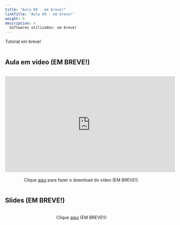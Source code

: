 ```yaml
---
title: "Aula 09 - em breve!"
linkTitle: "Aula 09 - em breve!"
weight: 9
description: >
  Softwares utilizados: em breve!
---
```


<div align="justify">
Tutorial em breve!
<br><br>

</div>

## Aula em vídeo (EM BREVE!)

<br>
<div align="center">
<iframe width="560" height="315" src="https://www.youtube.com/embed/" frameborder="0" allow="accelerometer; autoplay; clipboard-write; encrypted-media; gyroscope; picture-in-picture" allowfullscreen></iframe> 
<br><br>
Clique <a href="https://photos.app.goo.gl/">aqui</a> para fazer o download do vídeo (EM BREVE!).
<br><br>
</div>

## Slides (EM BREVE!)

<div align="center">
<br>
Clique <a href="https://github.com/desirrepetters/cursogenomicagenetica.ufpr/raw/master/userguide/content/pt-br/docs/praticas/slides/aula_09.pdf">aqui</a> (EM BREVE!)!
</div>
